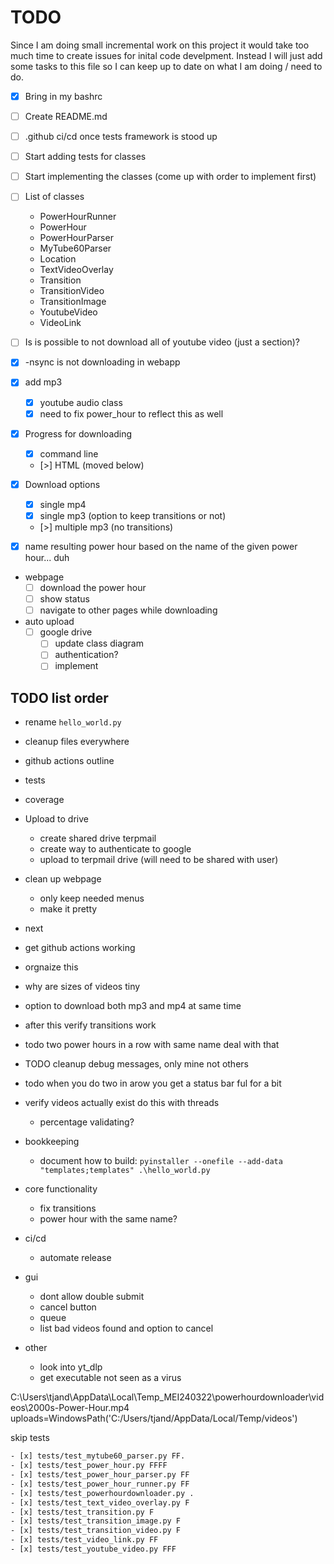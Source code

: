 # TODO

Since I am doing small incremental work on this project it would take too much time to create issues for inital code develpment. Instead I will just add some tasks to this file so I can keep up to date on what I am doing / need to do.

- [x] Bring in my bashrc
- [ ] Create README.md
- [ ] .github ci/cd once tests framework is stood up
- [ ] Start adding tests for classes
- [ ] Start implementing the classes (come up with order to implement first)
- [ ] List of classes
    - PowerHourRunner
    - PowerHour
    - PowerHourParser
    - MyTube60Parser
    - Location
    - TextVideoOverlay
    - Transition
    - TransitionVideo
    - TransitionImage
    - YoutubeVideo
    - VideoLink

- [ ] Is is possible to not download all of youtube video (just a section)?
- [x] -nsync is not downloading in webapp
- [x] add mp3
    - [x] youtube audio class
    - [x] need to fix power_hour to reflect this as well
- [x] Progress for downloading
    - [x] command line
    - [>] HTML (moved below)
- [x] Download options
    - [x] single mp4
    - [x] single mp3 (option to keep transitions or not)
    - [>] multiple mp3 (no transitions)
- [x] name resulting power hour based on the name of the given power hour... duh
- webpage
    - [ ] download the power hour
    - [ ] show status
    - [ ] navigate to other pages while downloading
- auto upload
    - [ ] google drive
        - [ ] update class diagram
        - [ ] authentication?
        - [ ] implement

## TODO list order

- rename `hello_world.py`
- cleanup files everywhere
- github actions outline
- tests
- coverage
- Upload to drive
    - create shared drive terpmail
    - create way to authenticate to google
    - upload to terpmail drive (will need to be shared with user)
- clean up webpage
    - only keep needed menus
    - make it pretty

- next
- get github actions working
- orgnaize this
- why are sizes of videos tiny
- option to download both mp3 and mp4 at same time
- after this verify transitions work
- todo two power hours in a row with same name deal with that
- TODO cleanup debug messages, only mine not others
- todo when you do two in arow you get a status bar ful for a bit
- verify videos actually exist do this with threads
    - percentage validating?
- bookkeeping
    - document how to build: `pyinstaller --onefile --add-data "templates;templates" .\hello_world.py`
- core functionality
    - fix transitions
    - power hour with the same name?
- ci/cd
    - automate release
- gui
    - dont allow double submit
    - cancel button
    - queue
    - list bad videos found and option to cancel
- other
    - look into yt_dlp
    - get executable not seen as a virus


C:\Users\tjand\AppData\Local\Temp\_MEI240322\powerhourdownloader\videos\2000s-Power-Hour.mp4
uploads=WindowsPath('C:/Users/tjand/AppData/Local/Temp/videos')

skip tests

```txt
- [x] tests/test_mytube60_parser.py FF.                                        [ 25%]
- [x] tests/test_power_hour.py FFFF                                            [ 41%]
- [x] tests/test_power_hour_parser.py FF                                       [ 50%]
- [x] tests/test_power_hour_runner.py FF                                       [ 58%]
- [x] tests/test_powerhourdownloader.py .                                      [ 62%]
- [x] tests/test_text_video_overlay.py F                                       [ 66%]
- [x] tests/test_transition.py F                                               [ 70%]
- [x] tests/test_transition_image.py F                                         [ 75%]
- [x] tests/test_transition_video.py F                                         [ 79%]
- [x] tests/test_video_link.py FF                                              [ 87%]
- [x] tests/test_youtube_video.py FFF                                          [100%]
```
